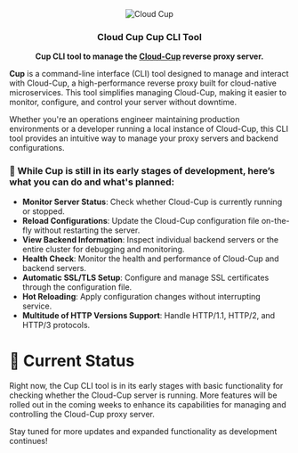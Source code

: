 
<div align="center">
  <img src="https://github.com/user-attachments/assets/6b5aae46-2ac0-4c2f-a98c-675f2bf02350"  alt="Cloud Cup">
     <h3>Cloud Cup Cup CLI Tool </h3>
  <p><strong>Cup CLI tool to manage the <a href="https://github.com/aliamerj/cloud-cup">Cloud-Cup</a> reverse proxy server.</strong></p>
</div>




**Cup** is a command-line interface (CLI) tool designed to manage and interact with Cloud-Cup, a high-performance reverse proxy built for cloud-native microservices. This tool simplifies managing Cloud-Cup, making it easier to monitor, configure, and control your server without downtime.

Whether you're an operations engineer maintaining production environments or a developer running a local instance of Cloud-Cup, this CLI tool provides an intuitive way to manage your proxy servers and backend configurations.

### 🚀  While Cup is still in its early stages of development, here’s what you can do and what's planned:
- **Monitor Server Status**: Check whether Cloud-Cup is currently running or stopped.
- **Reload Configurations**: Update the Cloud-Cup configuration file on-the-fly without restarting the server.
- **View Backend Information**: Inspect individual backend servers or the entire cluster for debugging and monitoring.
- **Health Check**: Monitor the health and performance of Cloud-Cup and backend servers.
- **Automatic SSL/TLS Setup**: Configure and manage SSL certificates through the configuration file.
- **Hot Reloading**: Apply configuration changes without interrupting service.
- **Multitude of HTTP Versions Support**: Handle HTTP/1.1, HTTP/2, and HTTP/3 protocols.

# 🎯 Current Status

Right now, the Cup CLI tool is in its early stages with basic functionality for checking whether the Cloud-Cup server is running. More features will be rolled out in the coming weeks to enhance its capabilities for managing and controlling the Cloud-Cup proxy server.

Stay tuned for more updates and expanded functionality as development continues!
